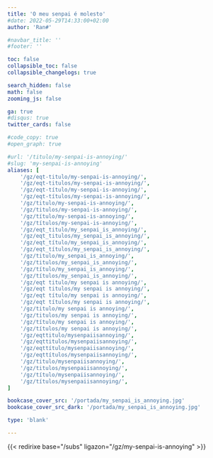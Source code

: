```yaml
---
title: 'O meu senpai é molesto'
#date: 2022-05-29T14:33:00+02:00
author: 'Ran#'

#navbar_title: ''
#footer: ''

toc: false
collapsible_toc: false
collapsible_changelogs: true

search_hidden: false
math: false
zooming_js: false

ga: true
#disqus: true
twitter_cards: false

#code_copy: true
#open_graph: true

#url: '/titulo/my-senpai-is-annoying/'
#slug: 'my-senpai-is-annoying'
aliases: [
    '/gz/eqt-titulo/my-senpai-is-annoying/',
    '/gz/eqt-titulos/my-senpai-is-annoying/',
    '/gz/eqt-título/my-senpai-is-annoying/',
    '/gz/eqt-títulos/my-senpai-is-annoying/',
    '/gz/titulo/my-senpai-is-annoying/',
    '/gz/titulos/my-senpai-is-annoying/',
    '/gz/título/my-senpai-is-annoying/',
    '/gz/títulos/my-senpai-is-annoying/',
    '/gz/eqt_titulo/my_senpai_is_annoying/',
    '/gz/eqt_titulos/my_senpai_is_annoying/',
    '/gz/eqt_título/my_senpai_is_annoying/',
    '/gz/eqt_títulos/my_senpai_is_annoying/',
    '/gz/titulo/my_senpai_is_annoying/',
    '/gz/titulos/my_senpai_is_annoying/',
    '/gz/título/my_senpai_is_annoying/',
    '/gz/títulos/my_senpai_is_annoying/',
    '/gz/eqt titulo/my senpai is annoying/',
    '/gz/eqt titulos/my senpai is annoying/',
    '/gz/eqt título/my senpai is annoying/',
    '/gz/eqt títulos/my senpai is annoying/',
    '/gz/titulo/my senpai is annoying/',
    '/gz/titulos/my senpai is annoying/',
    '/gz/título/my senpai is annoying/',
    '/gz/títulos/my senpai is annoying/',
    '/gz/eqttitulo/mysenpaiisannoying/',
    '/gz/eqttitulos/mysenpaiisannoying/',
    '/gz/eqttítulo/mysenpaiisannoying/',
    '/gz/eqttítulos/mysenpaiisannoying/',
    '/gz/titulo/mysenpaiisannoying/',
    '/gz/titulos/mysenpaiisannoying/',
    '/gz/título/mysenpaiisannoying/',
    '/gz/títulos/mysenpaiisannoying/',
]

bookcase_cover_src: '/portada/my_senpai_is_annoying.jpg'
bookcase_cover_src_dark: '/portada/my_senpai_is_annoying.jpg'

type: 'blank'

---
```


{{< redirixe base="/subs" ligazon="/gz/my-senpai-is-annoying" >}}
